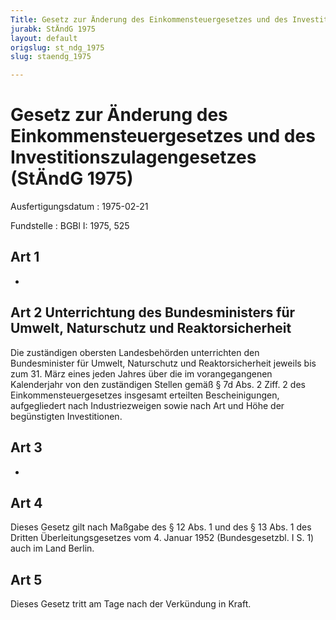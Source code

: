 ```yaml
---
Title: Gesetz zur Änderung des Einkommensteuergesetzes und des Investitionszulagengesetzes
jurabk: StÄndG 1975
layout: default
origslug: st_ndg_1975
slug: staendg_1975

---
```


# Gesetz zur Änderung des Einkommensteuergesetzes und des Investitionszulagengesetzes (StÄndG 1975)

Ausfertigungsdatum
:   1975-02-21

Fundstelle
:   BGBl I: 1975, 525



## Art 1

-


## Art 2 Unterrichtung des Bundesministers für Umwelt, Naturschutz und Reaktorsicherheit

Die zuständigen obersten Landesbehörden unterrichten den Bundesminister für Umwelt, Naturschutz und Reaktorsicherheit jeweils bis zum 31. März eines jeden Jahres über die im vorangegangenen Kalenderjahr von den zuständigen Stellen gemäß § 7d Abs. 2 Ziff. 2 des Einkommensteuergesetzes insgesamt erteilten Bescheinigungen, aufgegliedert nach Industriezweigen sowie nach Art und Höhe der begünstigten Investitionen.


## Art 3

-


## Art 4

Dieses Gesetz gilt nach Maßgabe des § 12 Abs. 1 und des § 13 Abs. 1 des Dritten Überleitungsgesetzes vom 4. Januar 1952 (Bundesgesetzbl. I S. 1) auch im Land Berlin.


## Art 5

Dieses Gesetz tritt am Tage nach der Verkündung in Kraft.


